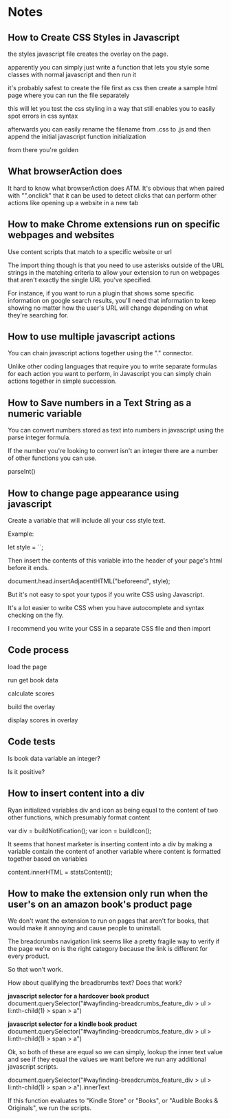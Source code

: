 # Notes

## How to Create CSS Styles in Javascript
the styles javascript file creates the overlay on the page.

apparently you can simply just write a function that lets you style some classes with normal javascript and then run it

it's probably safest to create the file first as css then create a sample html page where you can run the file separately

this will let you test the css styling in a way that still enables you to easily spot errors in css syntax

afterwards you can easily rename the filename from .css to .js and then append the initial javascript function initialization

from there you're golden

## What browserAction does

It hard to know what browserAction does ATM. It's obvious that when paired with "".onclick" that it can be used to detect clicks that can perform other actions like opening up a website in a new tab

## How to make Chrome extensions run on specific webpages and websites

Use content scripts that match to a specific website or url

The import thing though is that you need to use asterisks outside of the URL strings in the matching criteria to allow your extension to run on webpages that aren't exactly the single URL you've specified.

For instance, if you want to run a plugin that shows some specific information on google search results, you'll need that information to keep showing no matter how the user's URL will change depending on what they're searching for.

## How to use multiple javascript actions

You can chain javascript actions together using the "." connector.

Unlike other coding languages that require you to write separate formulas for each action you want to perform, in Javascript you can simply chain actions together in simple succession.

## How to Save numbers in a Text String as a numeric variable

You can convert numbers stored as text into numbers in javascript using the parse integer formula.

If the number you're looking to convert isn't an integer there are a number of other functions you can use.

parseInt()

## How to change page appearance using javascript

Create a variable that will include all your css style text.

Example:

let style = `<style>

b {
  background: red;
}

</style>`;

Then insert the contents of this variable into the header of your page's html before it ends.

document.head.insertAdjacentHTML("beforeend", style);

But it's not easy to spot your typos if you write CSS using Javascript.

It's a lot easier to write CSS when you have autocomplete and syntax checking on the fly.

I recommend you write your CSS in a separate CSS file and then import

## Code process

load the page

run get book data

calculate scores

build the overlay

display scores in overlay

## Code tests

Is book data variable an integer?

Is it positive?

## How to insert content into a div

Ryan initialized variables div and icon as being equal to the content of two other functions, which presumably format content

var div = buildNotification();
var icon = buildIcon();

It seems that honest marketer is inserting content into a div by making a variable contain the content of another variable where content is formatted together based on variables

content.innerHTML = statsContent();

## How to make the extension only run when the user's on an amazon book's product page

We don't want the extension to run on pages that aren't for books, that would make it annoying and cause people to uninstall.

The breadcrumbs navigation link seems like a pretty fragile way to verify if the page we're on is the right category because the link is different for every product.

So that won't work.

How about qualifying the breadbrumbs text? Does that work?

**javascript selector for a hardcover book product**
document.querySelector("#wayfinding-breadcrumbs_feature_div > ul > li:nth-child(1) > span > a")

**javascript selector for a kindle book product**
document.querySelector("#wayfinding-breadcrumbs_feature_div > ul > li:nth-child(1) > span > a")

Ok, so both of these are equal so we can simply, lookup the inner text value and see if they equal the values we want before we run any additional javascript scripts.

document.querySelector("#wayfinding-breadcrumbs_feature_div > ul > li:nth-child(1) > span > a").innerText

If this function evaluates to "Kindle Store" or "Books", or "Audible Books & Originals", we run the scripts.

<div id='nav-subnav'  data-category="digital-text">
